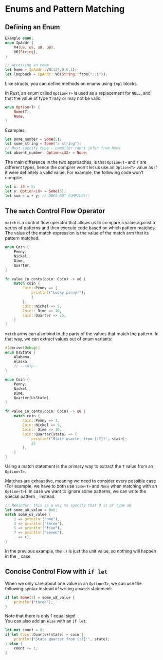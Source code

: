 # Enums and Pattern Matching
## Defining an Enum
```rust
Example enum:
enum IpAddr {
	V4(u8, u8, u8, u8),
	V6(String),
}

// Accessing an enum
let home = IpAddr::V4(127,0,0,1);
let loopback = IpAddr::V6(String::from("::1"));
```

Like structs, you can define methods on enums using `impl` blocks.  

In Rust, an enum called `Option<T>` is used as a replacement for `NULL`, and that the value of type `T` may or may not be valid.
```rust
enum Option<T> {
	Some(T),
	None,
}
```

Examples:
```rust
let some_number = Some(5);
let some_string = Some("a string");
// Must specify type - compiler can't infer from None
let absent_number: Option<i32> = None;
```

The main difference in the two approaches, is that `Option<T>` and `T` are different types, hence the compiler won't let us use an `Option<T>` value as if it were definitely a valid value. For example, the following code won't compile:
```rust
let x: i8 = 5;
let y: Option<i8> = Some(5);
let sum = x + y; // DOES NOT COMPILE!!!
```

## The `match` Control Flow Operator
`match` is a control flow operator that allows us to compare a value against a series of patterns and then execute code based on which pattern matches.  
The value of the match expression is the value of the match arm that its pattern matched.
```rust
enum Coin {
	Penny,
	Nickel,
	Dime,
	Quarter,
}
 
fn value_in_cents(coin: Coin) -> u8 {
	match coin {
		Coin::Penny => {
			println!("Lucky penny!");
			1
		},
		Coin::Nickel => 5,
		Coin:: Dime => 10,
		Coin::Quarter => 25,
	}
}
```

`match` arms can also bind to the parts of the values that match the pattern. In that way, we can extract values out of enum variants:
```rust
#[derive(Debug)]
enum UsState {
	Alabama,
	Alaska,
	// --snip--
}
 
enum Coin {
	Penny,
	Nickel,
	Dime,
	Quarter(UsState),
}
 
fn value_in_cents(coin: Coin) -> u8 {
	match coin {
		Coin::Penny => 1,
		Coin::Nickel => 5,
		Coin:: Dime => 10,
		Coin::Quarter(state) => {
			println!("State quarter from {:?}!", state);
			25
		},
	}
}
```

Using a match statement is the primary way to extract the `T` value from an `Option<T>`.  

Matches are exhaustive, meaning we need to consider every possible case (For example, we have to both use `Some<T>` and `None` when matching with an `Option<T>`). In case we want to ignore some patterns, we can write the special pattern `_` instead:
```rust
// Reminder: this is a way to specify that 0 is of type u8
let some_u8_value = 0u8;
match some_u8_value {
	1 => println!("one"),
	3 => println!("three"),
	5 => println!("five"),
	7 => println!("seven"),
	_ => (),
}
```

In the previous example, the `()` is just the unit value, so nothing will happen in the `_` case.

## Concise Control Flow with `if let`
When we only care about one value in an `Option<T>`, we can use the following syntax instead of writing a `match` statement:
```rust
if let Some(3) = some_u8_value {
	println!("three");
}
```

Note that there is only 1 equal sign!  
You can also add an `else` with an `if let`:
```rust
let mut count = 0;
if let Coin::Quarter(state) = coin {
	println!("State quarter from {:?}!", state);
} else {
	count += 1;
}
```
